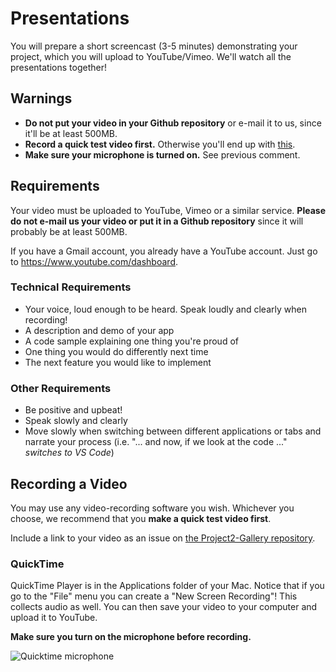 # Presentations

You will prepare a short screencast (3-5 minutes) demonstrating your project,
which you will upload to YouTube/Vimeo. We'll watch all the presentations
together!

## Warnings

- **Do not put your video in your Github repository** or e-mail it to us, since
  it'll be at least 500MB.
- **Record a quick test video first.** Otherwise you'll end up with
  [this](https://www.youtube.com/watch?v=dCukspxmNDs).
- **Make sure your microphone is turned on.** See previous comment.

## Requirements

Your video must be uploaded to YouTube, Vimeo or a similar service. **Please do
not e-mail us your video or put it in a Github repository** since it will
probably be at least 500MB.

If you have a Gmail account, you already have a YouTube account. Just go to
https://www.youtube.com/dashboard.

### Technical Requirements

- Your voice, loud enough to be heard. Speak loudly and clearly when recording!
- A description and demo of your app
- A code sample explaining one thing you're proud of
- One thing you would do differently next time
- The next feature you would like to implement

### Other Requirements

- Be positive and upbeat!
- Speak slowly and clearly
- Move slowly when switching between different applications or tabs and narrate
  your process (i.e. "... and now, if we look at the code ..." *switches to VS
  Code*)

## Recording a Video

You may use any video-recording software you wish. Whichever you choose, we
recommend that you **make a quick test video first**.

Include a link to your video as an issue on [the Project2-Gallery
repository](https://github.com/ga-dc/project2-gallery).

### QuickTime

QuickTime Player is in the Applications folder of your Mac. Notice that if you
go to the "File" menu you can create a "New Screen Recording"! This collects
audio as well. You can then save your video to your computer and upload it to
YouTube.

**Make sure you turn on the microphone before recording.**

![Quicktime microphone](https://i.imgur.com/SBfletl.jpg)